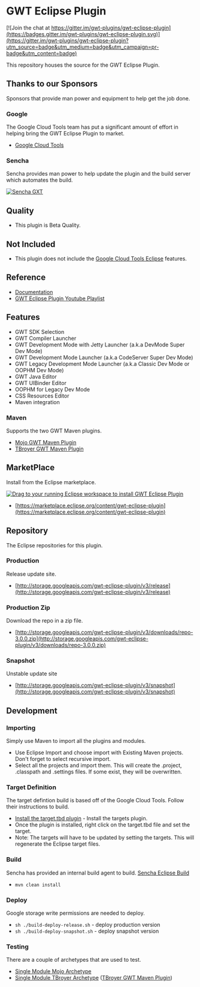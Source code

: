 # GWT Eclipse Plugin

[![Join the chat at https://gitter.im/gwt-plugins/gwt-eclipse-plugin](https://badges.gitter.im/gwt-plugins/gwt-eclipse-plugin.svg)](https://gitter.im/gwt-plugins/gwt-eclipse-plugin?utm_source=badge&utm_medium=badge&utm_campaign=pr-badge&utm_content=badge)

This repository houses the source for the GWT Eclipse Plugin. 

## Thanks to our Sponsors
Sponsors that provide man power and equipment to help get the job done. 

### Google
The Google Cloud Tools team has put a significant amount of effort in helping bring the GWT Eclipse Plugin to market. 

* [Google Cloud Tools](https://cloud.google.com/)

### Sencha
Sencha provides man power to help update the plugin and the build server which automates the build. 

  [![Sencha GXT](http://cdn.sencha.com/img/gwt-eclipse-plugin-banner.png)](https://www.sencha.com/products/gxt/)


## Quality
* This plugin is Beta Quality. 

## Not Included
* This plugin does not include the [Google Cloud Tools Eclipse](https://github.com/GoogleCloudPlatform/google-cloud-eclipse) features.

## Reference
* [Documentation](http://gwt-plugins.github.io/documentation/)
* [GWT Eclipse Plugin Youtube Playlist](https://www.youtube.com/watch?v=DU7ZQVLR5Zo&list=PLBbgqtDgdc_TqzA-qXrjgTFMC_6DKAQyT)

## Features

* GWT SDK Selection
* GWT Compiler Launcher
* GWT Development Mode with Jetty Launcher (a.k.a DevMode Super Dev Mode)
* GWT Development Mode Launcher (a.k.a CodeServer Super Dev Mode)
* GWT Legacy Development Mode Launcher (a.k.a Classic Dev Mode or OOPHM Dev Mode)
* GWT Java Editor
* GWT UIBinder Editor
* OOPHM for Legacy Dev Mode
* CSS Resources Editor
* Maven integration

### Maven
Supports the two GWT Maven plugins.

* [Mojo GWT Maven Plugin](https://gwt-maven-plugin.github.io/gwt-maven-plugin/)
* [TBroyer GWT Maven Plugin](https://tbroyer.github.io/gwt-maven-plugin/)

## MarketPlace
Install from the Eclipse marketplace.

<a href="http://marketplace.eclipse.org/marketplace-client-intro?mpc_install=3107469" class="drag" title="Drag to your running Eclipse workspace to install GWT Eclipse Plugin"><img class="img-responsive" src="https://marketplace.eclipse.org/sites/all/themes/solstice/public/images/marketplace/btn-install.png" alt="Drag to your running Eclipse workspace to install GWT Eclipse Plugin" /></a>

* [https://marketplace.eclipse.org/content/gwt-eclipse-plugin](https://marketplace.eclipse.org/content/gwt-eclipse-plugin)


## Repository
The Eclipse repositories for this plugin. 

### Production
Release update site. 

* [http://storage.googleapis.com/gwt-eclipse-plugin/v3/release](http://storage.googleapis.com/gwt-eclipse-plugin/v3/release)

### Production Zip
Download the repo in a zip file. 

* [http://storage.googleapis.com/gwt-eclipse-plugin/v3/downloads/repo-3.0.0.zip](http://storage.googleapis.com/gwt-eclipse-plugin/v3/downloads/repo-3.0.0.zip)

### Snapshot
Unstable update site

* [http://storage.googleapis.com/gwt-eclipse-plugin/v3/snapshot](http://storage.googleapis.com/gwt-eclipse-plugin/v3/snapshot)


## Development 

### Importing
Simply use Maven to import all the plugins and modules. 

* Use Eclipse Import and choose import with Existing Maven projects. Don't forget to select recursive import.  
* Select all the projects and import them. This will create the .project, .classpath and .settings files. If some exist, they will be overwritten.  

### Target Definition
The target defintion build is based off of the Google Cloud Tools. Follow their instructions to build.

* [Install the target.tbd plugin](https://github.com/mbarbero/fr.obeo.releng.targetplatform) - Install the targets plugin. 
* Once the plugin is installed, right click on the target.tbd file and set the target. 
* Note: The targets will have to be updated by setting the targets. This will regenerate the Eclipse target files.  

### Build
Sencha has provided an internal build agent to build. 
[Sencha Eclipse Build](https://teamcity.sencha.com/viewType.html?buildTypeId=Gxt3_Gwt_GwtEclipsePlugin)

* `mvn clean install`

### Deploy
Google storage write permissions are needed to deploy. 

* `sh ./build-deploy-release.sh` - deploy production version
* `sh ./build-deploy-snapshot.sh` - deploy snapshot version

### Testing
There are a couple of archetypes that are used to test. 

* [Single Module Mojo Archetype](https://github.com/branflake2267/Archetypes/tree/master/archetypes/gwt-test-gwt27)
* [Single Module TBroyer Archetype](https://github.com/branflake2267/Archetypes/tree/master/archetypes/gwt-basic) ([TBroyer GWT Maven Plugin](https://github.com/tbroyer/gwt-maven-plugin))


